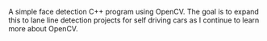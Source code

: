 A simple face detection C++ program using OpenCV. The goal is to expand this to lane line detection projects for self driving cars as I continue to learn more about OpenCV.
